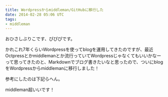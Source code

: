```yaml
---
title: Wordpressからmiddleman/GitHubに移行した
date: 2014-02-28 05:06 UTC
tags:
- middleman
---
```


おひさしぶりこです、ぴぴぴです。

かれこれ7年くらいWordpressを使ってblogを運用してきたのですが、最近Octpressとかmiddlemanとか流行っていてWordpressじゃなくてもいいかなーって思ってきたのと、Markdownでブログ書きたいなと思ったので、ついにblogをWordpressからmiddlemanに移行しました！

参考にしたのは下記らへん。

[](http://middlemanapp.com/jp/basics/blogging/)

middleman超いいです！
